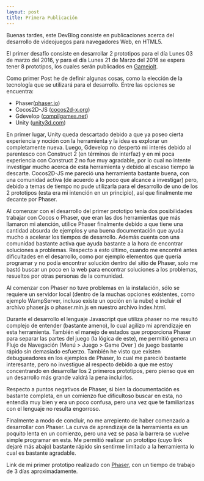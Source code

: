 ```yaml
---
layout: post
title: Primera Publicación
---
```

Buenas tardes, este DevBlog consiste en publicaciones acerca del desarrollo de videojuegos para navegadores Web, en HTML5.
 
El primer desafío consiste en desarrollar 2 prototipos para el día Lunes 03 de marzo del 2016, y para el día Lunes 21 de Marzo del 2016 se espera tener 8 prototipos, los cuales serán  publicados en [Gamejolt](http://gamejolt.com/). 

Como primer Post he de definir algunas cosas, como la elección de la tecnología que se utilizará para el desarrollo. Entre las opciones se encuentra:

* Phaser([phaser.io](http://phaser.io/))
* Cocos2D-JS ([cocos2d-x.org](http://www.cocos2d-x.org/wiki/Cocos2d-JS))
* Gdevelop ([compilgames.net](http://compilgames.net))
* Unity ([unity3d.com](https://unity3d.com/))

En primer lugar, Unity queda descartado debido a que ya poseo cierta experiencia y noción con la herramienta y la idea es explorar un completamente nueva. Luego, Gdevelop no despertó mi interés debido al parentesco con Construct 2 (en términos de interfaz) y en mi poca experiencia con Construct 2 no fue muy agradable, por lo cual no intente investigar mucho acerca de esta herramienta y debido al escaso tiempo la descarte. Cocos2D-JS me pareció una herramienta bastante buena, con una comunidad activa (de acuerdo a lo poco que alcance a investigar) pero, debido a temas de tiempo no pude utilizarla para el desarrollo de uno de los 2 prototipos (esta era mi intención en un principio), así que finalmente me decante por Phaser.

Al comenzar con el desarrollo del primer prototipo tenía dos posibilidades trabajar con Cocos o Phaser, que eran las dos herramientas que más llamaron mi atención, utilice Phaser finalmente debido a que tiene una cantidad absurda de ejemplos y una buena documentación que ayuda mucho a acelerar los tiempos de desarrollo. Además cuenta con una comunidad bastante activa que ayuda bastante a la hora de encontrar soluciones a problemas. Respecto a esto último, cuando me encontré antes dificultades en el desarrollo, como por ejemplo elementos que quería programar y no podía encontrar solución dentro del sitio de Phaser, solo me bastó buscar un poco en la web para encontrar soluciones a los problemas, resueltos por otras personas de la comunidad.

Al comenzar con Phaser no tuve problemas en la instalación, sólo se requiere un servidor local (dentro de la muchas opciones existentes, como ejemplo WampServer, incluso existe un opción en la nube) e incluir el archivo phaser.js o phaser.min.js en nuestro archivo index.html.

Durante el desarrollo el lenguaje Javascript que utiliza phaser no me resultó complejo de entender (bastante ameno), lo cual agilizo mi aprendizaje en esta herramienta. También el manejo de estados que proporciona Phaser para separar las partes del juego (la lógica de este), me permitió genera un Flujo de Navegación (Menú > Juego > Game Over ) de juego bastante rápido sin demasiado esfuerzo. También he visto que existen debugueadores en los ejemplos de Phaser, lo cual me pareció bastante interesante, pero no investigue al respecto debido a que me estoy concentrando en desarrollar los 2 primeros prototipos, pero pienso que en un desarrollo más grande valdrá la pena incluirlos.

Respecto a puntos  negativos de Phaser, si bien la documentación es bastante completa, en un comienzo fue dificultoso buscar en esta, no entendía muy bien y era un poco confusa, pero una vez que te familiarizas con el lenguaje no resulta engorroso.

Finalmente a modo de concluir, no me arrepiento de haber comenzado a desarrollar con Phaser. La curva de aprendizaje de la herramienta es un poquito lenta en un comienzo, pero una vez se pasa la barrera se vuelve simple programar en esta. Me permitió realizar un prototipo (cuyo link dejaré más abajo) bastante rápido sin sentirme limitado a la herramienta lo cual es bastante agradable.

Link de mi primer prototipo realizado con [Phaser](http://mazino.github.io/Prototipo1/), con un tiempo de trabajo de 3 días aproximadamente.